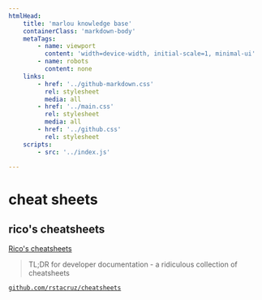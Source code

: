 ```yaml
---
htmlHead:
    title: 'marlou knowledge base' 
    containerClass: 'markdown-body'
    metaTags:
        - name: viewport
          content: 'width=device-width, initial-scale=1, minimal-ui'
        - name: robots
          content: none
    links:
        - href: '../github-markdown.css'
          rel: stylesheet
          media: all
        - href: '../main.css'
          rel: stylesheet
          media: all
        - href: '../github.css'
          rel: stylesheet
    scripts:
        - src: '../index.js'

---
```


# cheat sheets

## rico's cheatsheets

[Rico's cheatsheets](https://devhints.io/)

> TL;DR for developer documentation - a ridiculous collection of cheatsheets

[`github.com/rstacruz/cheatsheets`](https://github.com/rstacruz/cheatsheets)
